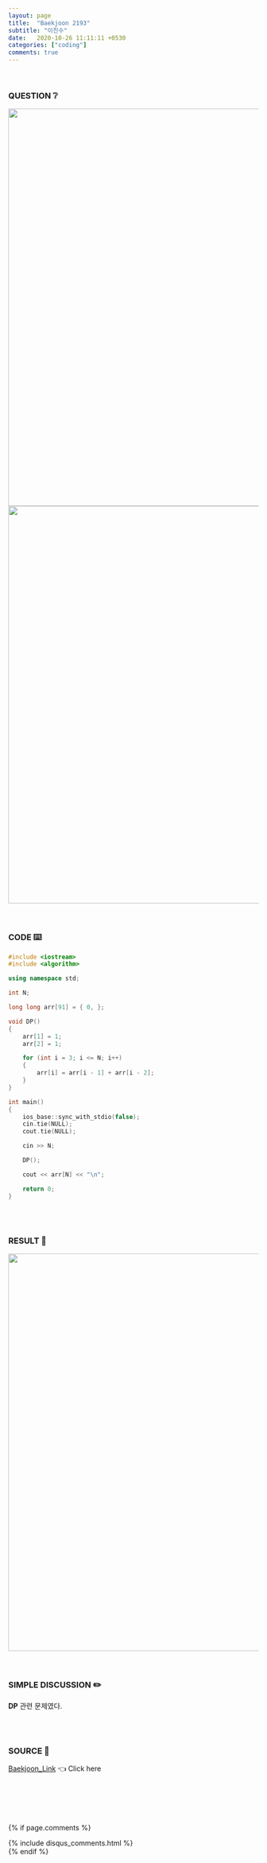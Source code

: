 ```yaml
---
layout: page
title:  "Baekjoon 2193"
subtitle: "이친수"
date:   2020-10-26 11:11:11 +0530
categories: ["coding"]
comments: true
---
```


<br>

### QUESTION ❔

<img src="{{ '/assets/baekjoon/2193.jpg' }}" style="width: 800px; height: auto; margin-left: auto; margin-right: auto; display: block;">
<img src="{{ '/assets/baekjoon/2193a.jpg' }}" style="width: 800px; height: auto; margin-left: auto; margin-right: auto; display: block;">  

<br>
<br>

### CODE ⌨️

```c++
#include <iostream>
#include <algorithm>

using namespace std;

int N;

long long arr[91] = { 0, };

void DP()
{
	arr[1] = 1;
	arr[2] = 1;

	for (int i = 3; i <= N; i++)
	{
		arr[i] = arr[i - 1] + arr[i - 2];
	}
}

int main()
{
	ios_base::sync_with_stdio(false);
	cin.tie(NULL);
	cout.tie(NULL);

	cin >> N;

	DP();

	cout << arr[N] << "\n";

	return 0;
}
```  

<br>
<br>

### RESULT 💛

<img src="{{ '/assets/baekjoon/2193r.jpg' }}" style="width: 800px; height: auto; margin-left: auto; margin-right: auto; display: block;">  

<br>
<br>

### SIMPLE DISCUSSION ✏️

**DP** 관련 문제였다.  

<br>
<br>

### SOURCE 💎

[Baekjoon_Link][link] 👈 Click here  

<br>
<br>
<br>
<br>

{% if page.comments %}
<div id="post-disqus" class="container">
{% include disqus_comments.html %}
</div>
{% endif %}

[link]: https://www.acmicpc.net/problem/2193